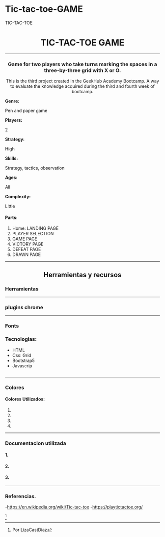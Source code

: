 # Tic-tac-toe-GAME



TIC-TAC-TOE
<h1 align="center"> TIC-TAC-TOE GAME</h1> 
<hr>
<h3 align="center">Game for two players who take turns marking the spaces in a three-by-three grid with X or O. </h3>
<p align="center">This is the third project created in the GeekHub Academy Bootcamp. A way to evaluate the knowledge acquired during the third and fourth week of bootcamp. </p>

<strong>Genre:</strong> <p>Pen and paper game</p>
<strong>Players:</strong> <p>2</p>
<strong>Strategy:</strong> <p>High</p>
<strong>Skills:</strong> <p>Strategy, tactics, observation</p>
<strong>Ages:</strong> <p>All</p>
<strong>Complexity:</strong> <p>Little</p>


#### Parts:
1. Home: LANDING PAGE
2. PLAYER SELECTION
3. GAME PAGE
4. VICTORY PAGE
5. DEFEAT PAGE
6. DRAWN PAGE

<hr>

<h2 align="center">Herramientas y recursos</h2>

### Herramientas



---
### plugins chrome

---

### Fonts

### Tecnologias:
- HTML
- Css: Grid
- Bootstrap5
- Javascrip



<img src="" alt="">

---
### Colores 
#### Colores Utilizados: 
1. 
2.  
3. 
4. 


---
### Documentacion utilizada

#### 1.


#### 2.


#### 3.



---
### Referencias.

-https://en.wikipedia.org/wiki/Tic-tac-toe
-https://playtictactoe.org/





[^1]

[^1]: Por LizaCastDiaz
